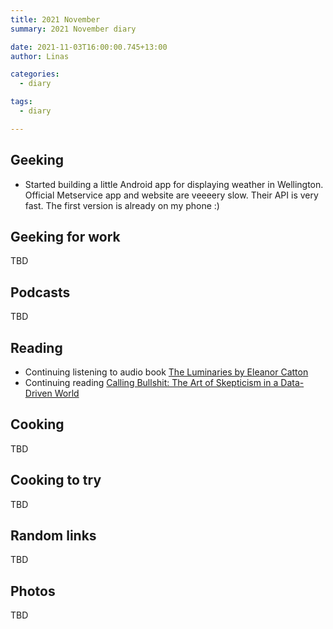```yaml
---
title: 2021 November
summary: 2021 November diary

date: 2021-11-03T16:00:00.745+13:00
author: Linas

categories:
  - diary

tags:
  - diary

---
```


## Geeking

* Started building a little Android app for displaying weather in Wellington. Official Metservice app and website are veeeery slow. Their API is very fast. The first version is already on my phone :)

## Geeking for work

TBD
 
## Podcasts

TBD

## Reading

* Continuing listening to audio book [The Luminaries by Eleanor Catton](https://www.goodreads.com/book/show/17333230-the-luminaries)
* Continuing reading [Calling Bullshit: The Art of Skepticism in a Data-Driven World](https://www.goodreads.com/book/show/48889983-calling-bullshit) 

## Cooking

TBD

## Cooking to try

TBD

## Random links

TBD
 
## Photos

TBD

